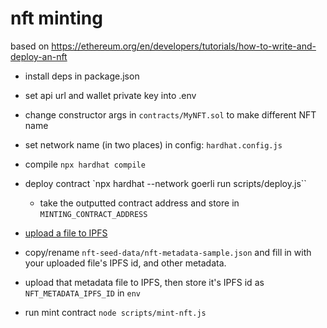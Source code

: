 # nft minting

based on https://ethereum.org/en/developers/tutorials/how-to-write-and-deploy-an-nft

- install deps in package.json
- set api url and wallet private key into .env
- change constructor args in `contracts/MyNFT.sol` to make different NFT name
- set network name (in two places) in config: `hardhat.config.js`
- compile `npx hardhat compile`
- deploy contract `npx hardhat --network goerli run scripts/deploy.js``
	- take the outputted contract address and store in `MINTING_CONTRACT_ADDRESS`

- [upload a file to IPFS](https://app.pinata.cloud/)
- copy/rename `nft-seed-data/nft-metadata-sample.json` and fill in with your uploaded file's IPFS id, and other metadata.
- upload that metadata file to IPFS, then store it's IPFS id as `NFT_METADATA_IPFS_ID` in `env`
- run mint contract `node scripts/mint-nft.js`